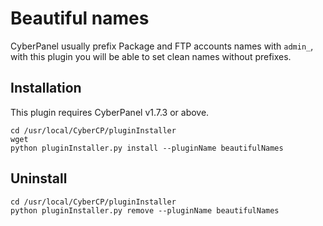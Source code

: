 # Beautiful names

CyberPanel usually prefix Package and FTP accounts names with `admin_`, with this plugin you will be able to set clean names
without prefixes.


## Installation

This plugin requires CyberPanel v1.7.3 or above.

```
cd /usr/local/CyberCP/pluginInstaller
wget 
python pluginInstaller.py install --pluginName beautifulNames
```

## Uninstall

```
cd /usr/local/CyberCP/pluginInstaller
python pluginInstaller.py remove --pluginName beautifulNames
```
